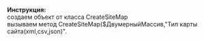 **Инструкция:**<br>
создаем объект от класса CreateSiteMap<br/>
вызываем метод CreateSiteMap($ДвумерныйМассив,"Тип карты сайта(xml,csv,json)".